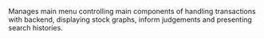 Manages main menu controlling main components of handling transactions with backend, displaying stock graphs, inform judgements and presenting search histories.
